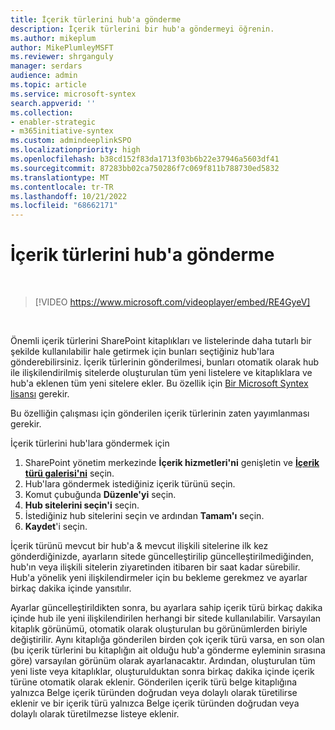 ```yaml
---
title: İçerik türlerini hub'a gönderme
description: İçerik türlerini bir hub'a göndermeyi öğrenin.
ms.author: mikeplum
author: MikePlumleyMSFT
ms.reviewer: shrganguly
manager: serdars
audience: admin
ms.topic: article
ms.service: microsoft-syntex
search.appverid: ''
ms.collection:
- enabler-strategic
- m365initiative-syntex
ms.custom: admindeeplinkSPO
ms.localizationpriority: high
ms.openlocfilehash: b38cd152f83da1713f03b6b22e37946a5603df41
ms.sourcegitcommit: 87283bb02ca750286f7c069f811b788730ed5832
ms.translationtype: MT
ms.contentlocale: tr-TR
ms.lasthandoff: 10/21/2022
ms.locfileid: "68662171"
---
```

# <a name="push-content-types-to-a-hub"></a>İçerik türlerini hub'a gönderme

</br>

> [!VIDEO https://www.microsoft.com/videoplayer/embed/RE4GyeV]  

</br>


Önemli içerik türlerini SharePoint kitaplıkları ve listelerinde daha tutarlı bir şekilde kullanılabilir hale getirmek için bunları seçtiğiniz hub'lara gönderebilirsiniz. İçerik türlerinin gönderilmesi, bunları otomatik olarak hub ile ilişkilendirilmiş sitelerde oluşturulan tüm yeni listelere ve kitaplıklara ve hub'a eklenen tüm yeni sitelere ekler. Bu özellik için [Bir Microsoft Syntex lisansı](syntex-licensing.md) gerekir.

Bu özelliğin çalışması için gönderilen içerik türlerinin zaten yayımlanması gerekir.

İçerik türlerini hub'lara göndermek için

1. SharePoint yönetim merkezinde **İçerik hizmetleri'ni** genişletin ve <a href="https://go.microsoft.com/fwlink/?linkid=2185074" target="_blank">**İçerik türü galerisi'ni**</a> seçin.
2. Hub'lara göndermek istediğiniz içerik türünü seçin.
3. Komut çubuğunda **Düzenle'yi** seçin.
4. **Hub sitelerini seçin'i** seçin.
5. İstediğiniz hub sitelerini seçin ve ardından **Tamam'ı** seçin.
6. **Kaydet**'i seçin.

İçerik türünü mevcut bir hub'a & mevcut ilişkili sitelerine ilk kez gönderdiğinizde, ayarların sitede güncelleştirilip güncelleştirilmediğinden, hub'ın veya ilişkili sitelerin ziyaretinden itibaren bir saat kadar sürebilir. Hub'a yönelik yeni ilişkilendirmeler için bu bekleme gerekmez ve ayarlar birkaç dakika içinde yansıtılır.

Ayarlar güncelleştirildikten sonra, bu ayarlara sahip içerik türü birkaç dakika içinde hub ile yeni ilişkilendirilen herhangi bir sitede kullanılabilir. Varsayılan kitaplık görünümü, otomatik olarak oluşturulan bu görünümlerden biriyle değiştirilir. Aynı kitaplığa gönderilen birden çok içerik türü varsa, en son olan (bu içerik türlerini bu kitaplığın ait olduğu hub'a gönderme eyleminin sırasına göre) varsayılan görünüm olarak ayarlanacaktır. Ardından, oluşturulan tüm yeni liste veya kitaplıklar, oluşturulduktan sonra birkaç dakika içinde içerik türüne otomatik olarak eklenir. Gönderilen içerik türü belge kitaplığına yalnızca Belge içerik türünden doğrudan veya dolaylı olarak türetilirse eklenir ve bir içerik türü yalnızca Belge içerik türünden doğrudan veya dolaylı olarak türetilmezse listeye eklenir.


